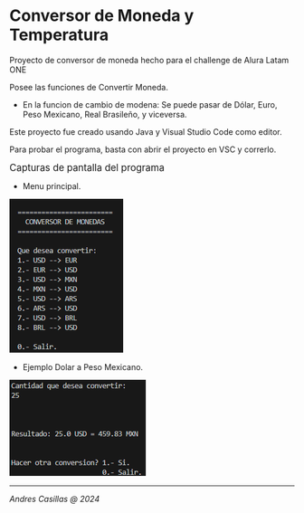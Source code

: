 # Conversor de Moneda y Temperatura

Proyecto de conversor de moneda hecho para el challenge de Alura Latam ONE

Posee las funciones de Convertir Moneda.

- En la funcion de cambio de modena: Se puede pasar de Dólar, Euro, Peso Mexicano, Real Brasileño, y viceversa.

Este proyecto fue creado usando Java y Visual Studio Code como editor.

Para probar el programa, basta con abrir el proyecto en VSC y correrlo.


<big> Capturas de pantalla del programa

<small>

- Menu principal.

![MENU](images/1.png)

- Ejemplo Dolar a Peso Mexicano.

![EJEMPLO](images/2.png)

----

*Andres Casillas @ 2024*
